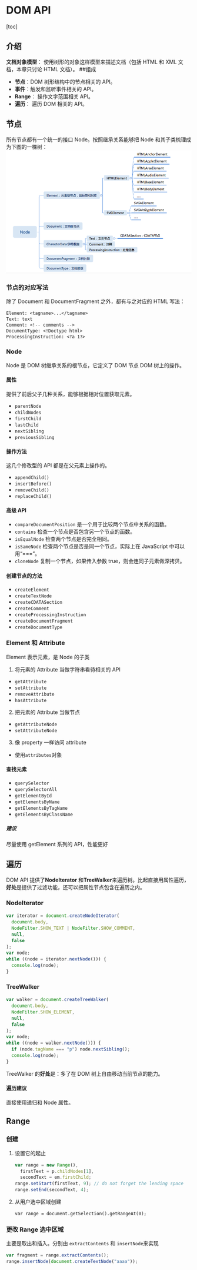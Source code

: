 # DOM API

[toc]

## 介绍

**文档对象模型**： 使用树形的对象这样模型来描述文档（包括 HTML 和 XML 文档，本章只讨论 HTML 文档）。 ##组成

- **节点**：DOM 树形结构中的节点相关的 API。
- **事件**：触发和监听事件相关的 API。
- **Range**： 操作文字范围相关 API。
- **遍历**： 遍历 DOM 相关的 API。

## 节点

所有节点都有一个统一的接口 Node。按照继承关系能够把 Node 和其子类梳理成为下图的一棵树：
![Alt text](./1553675379441.png)

### 节点的对应写法

除了 Document 和 DocumentFragment 之外，都有与之对应的 HTML 写法：

```
Element: <tagname>...</tagname>
Text: text
Comment: <!-- comments -->
DocumentType: <!Doctype html>
ProcessingInstruction: <?a 1?>
```

### Node

Node 是 DOM 树继承关系的根节点，它定义了 DOM 节点 DOM 树上的操作。

#### 属性

提供了前后父子几种关系，能够根据相对位置获取元素。

- `parentNode`
- `childNodes`
- `firstChild`
- `lastChild`
- `nextSibling`
- `previousSibling`

#### 操作方法

这几个修改型的 API 都是在父元素上操作的。

- `appendChild()`
- `insertBefore()`
- `removeChild()`
- `replaceChild()`

#### 高级 API

- `compareDocumentPosition` 是一个用于比较两个节点中关系的函数。
- `contains` 检查一个节点是否包含另一个节点的函数。
- `isEqualNode` 检查两个节点是否完全相同。
- `isSameNode` 检查两个节点是否是同一个节点，实际上在 JavaScript 中可以用“===”。
- `cloneNode` 复制一个节点，如果传入参数 true，则会连同子元素做深拷贝。

#### 创建节点的方法

- `createElement`
- `createTextNode`
- `createCDATASection`
- `createComment`
- `createProcessingInstruction`
- `createDocumentFragment`
- `createDocumentType`

### Element 和 Attribute

Element 表示元素，是 Node 的子类

1. 将元素的 Attribute 当做字符串看待相关的 API

- `getAttribute`
- `setAttribute`
- `removeAttribute`
- `hasAttribute`

2. 把元素的 Attribute 当做节点

- `getAttributeNode`
- `setAttributeNode`

3. 像 property 一样访问 attribute

- 使用`attributes`对象

#### 查找元素

- `querySelector`
- `querySelectorAll`
- `getElementById`
- `getElementsByName`
- `getElementsByTagName`
- `getElementsByClassName`

##### 建议

尽量使用 getElement 系列的 API，性能更好

## 遍历

DOM API 提供了**NodeIterator** 和**TreeWalker**来遍历树。比起直接用属性遍历，**好处**是提供了过滤功能，还可以把属性节点包含在遍历之内。

### NodeIterator

```javascript
var iterator = document.createNodeIterator(
  document.body,
  NodeFilter.SHOW_TEXT | NodeFilter.SHOW_COMMENT,
  null,
  false
);
var node;
while ((node = iterator.nextNode())) {
  console.log(node);
}
```

### TreeWalker

```javascript
var walker = document.createTreeWalker(
  document.body,
  NodeFilter.SHOW_ELEMENT,
  null,
  false
);
var node;
while ((node = walker.nextNode())) {
  if (node.tagName === "p") node.nextSibling();
  console.log(node);
}
```

TreeWalker 的**好处**是：多了在 DOM 树上自由移动当前节点的能力。

#### 遍历建议

直接使用递归和 Node 属性。

## Range

### 创建

1. 设置它的起止

   ```javascript
   var range = new Range(),
     firstText = p.childNodes[1],
     secondText = em.firstChild;
   range.setStart(firstText, 9); // do not forget the leading space
   range.setEnd(secondText, 4);
   ```

2. 从用户选中区域创建

   ```
   var range = document.getSelection().getRangeAt(0);
   ```

### 更改 Range 选中区域

主要是取出和插入。分别由 `extractContents` 和 `insertNode`来实现

```javascript
var fragment = range.extractContents();
range.insertNode(document.createTextNode("aaaa"));
```
